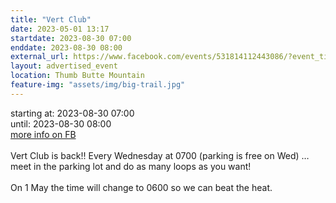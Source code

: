 ```yaml
---
title: "Vert Club"
date: 2023-05-01 13:17
startdate: 2023-08-30 07:00
enddate: 2023-08-30 08:00
external_url: https://www.facebook.com/events/531814112443086/?event_time_id=531814172443080
layout: advertised_event
location: Thumb Butte Mountain
feature-img: "assets/img/big-trail.jpg"
---
```


starting at: 2023-08-30 07:00<br>until: 2023-08-30 08:00<br><a href="https://www.facebook.com/events/531814112443086/?event_time_id=531814172443080">more info on FB</a><br><br>Vert Club is back!! Every Wednesday at 0700 (parking is free on Wed) … meet in the parking lot and do as many loops as you want!<br>
  <br>
  On 1 May the time will change to 0600 so we can beat the heat.<br>
  <br>
  
